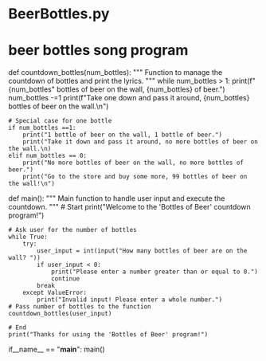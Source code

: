 # BeerBottles.py
# beer bottles song program
def countdown_bottles(num_bottles):
    """
    Function to manage the countdown of bottles and print the lyrics.
    """
    while num_bottles > 1:
        print(f"{num_bottles" bottles of beer on the wall, {num_bottles} of beer.")
        num_bottles -=1
        print(f"Take one down and pass it around, {num_bottles} bottles of beer on the wall.\n")

    # Special case for one bottle
    if num_bottles ==1:
        print("1 bottle of beer on the wall, 1 bottle of beer.")
        print("Take it down and pass it around, no more bottles of beer on the wall.\n)
    elif num_bottles == 0:
        print("No more bottles of beer on the wall, no more bottles of beer.")
        print("Go to the store and buy some more, 99 bottles of beer on the wall!\n")

def main():
    """
    Main function to handle user input and execute the countdown.
    """ 
    # Start
    print("Welcome to the 'Bottles of Beer' countdown program!")

    # Ask user for the number of bottles
    while True:
        try:
            user_input = int(input("How many bottles of beer are on the wall? "))
            if user_input < 0:
                print("Please enter a number greater than or equal to 0.")
                continue
            break
        except ValueError:
            print("Invalid input! Please enter a whole number.")
    # Pass number of bottles to the function
    countdown_bottles(user_input)

    # End
    print("Thanks for using the 'Bottles of Beer' program!")
if__name__ == "__main__":
    main()
